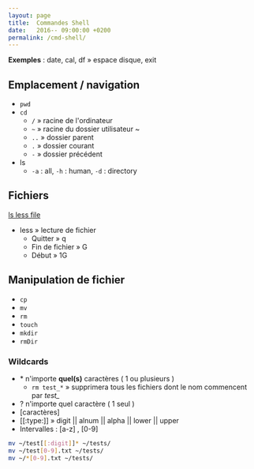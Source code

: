 ```yaml
---
layout: page
title:  Commandes Shell
date:   2016-- 09:00:00 +0200
permalink: /cmd-shell/
---
```


**Exemples** : date, cal, df » espace disque, exit

## Emplacement / navigation

- `pwd`
- `cd`
  - `/` » racine de l'ordinateur
  - `~` » racine du dossier utilisateur ~
  - `..` » dossier parent
  - `.` » dossier courant
  - `-` » dossier précédent
- ls
  - `-a` : all, `-h` : human, `-d` : directory

## Fichiers

[ls less file](http://linuxcommand.org/lc3_lts0030.php)

- less » lecture de fichier
  - Quitter » q
  - Fin de fichier » G
  - Début » 1G

## Manipulation de fichier

- `cp`
- `mv`
- `rm`
- `touch`
- `mkdir`
- `rmDir`

### Wildcards

- \* n'importe **quel(s)** caractères ( 1 ou plusieurs )
  - `rm test_*` » supprimera tous les fichiers dont le nom commencent par *test_*
- ? n'importe quel caractère ( 1 seul )
- [caractères]
- [[:type:]] » digit || alnum || alpha || lower || upper
- Intervalles : \[a-z\] , \[0-9\]

```bash
mv ~/test[[:digit]]* ~/tests/
mv ~/test[0-9].txt ~/tests/
mv ~/*[0-9].txt ~/tests/
```